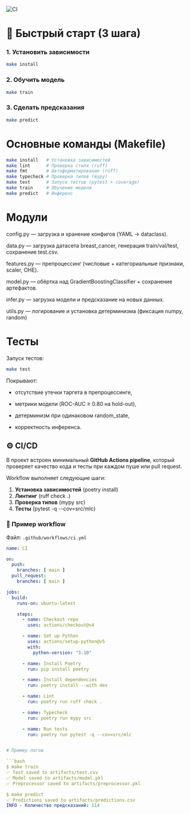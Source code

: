 ![CI](https://github.com/EugenePanfilov/ml-classic-starter/actions/workflows/ci.yml/badge.svg)


# 🚀 Быстрый старт (3 шага)

### 1. Установить зависимости
```bash
make install
```
### 2. Обучить модель
```bash
make train
```
### 3. Сделать предсказания
```bash
make predict
```


# Основные команды (Makefile)
```bash
make install   # Установка зависимостей
make lint      # Проверка стиля (ruff)
make fmt       # Автоформатирование (ruff)
make typecheck # Проверка типов (mypy)
make test      # Запуск тестов (pytest + coverage)
make train     # Обучение модели
make predict   # Инференс
```


# Модули

config.py — загрузка и хранение конфигов (YAML → dataclass).

data.py — загрузка датасета breast_cancer, генерация train/val/test, сохранение test.csv.

features.py — препроцессинг (числовые + категориальные признаки, scaler, OHE).

model.py — обёртка над GradientBoostingClassifier + сохранение артефактов.

infer.py — загрузка модели и предсказание на новых данных.

utils.py — логирование и установка детерминизма (фиксация numpy, random)


# Тесты

Запуск тестов:
```bash
make test
```

Покрывают:

- отсутствие утечки таргета в препроцессинге,

- метрики модели (ROC-AUC ≥ 0.80 на hold-out),

- детерминизм при одинаковом random_state,

- корректность инференса.


## ⚙️ CI/CD

В проект встроен минимальный **GitHub Actions pipeline**, который проверяет качество кода и тесты при каждом пуше или pull request.

Workflow выполняет следующие шаги:

1. **Установка зависимостей** (poetry install)
2. **Линтинг** (ruff check .)
3. **Проверка типов** (mypy src)
4. **Тесты** (pytest -q --cov=src/mlc)

### 🔧 Пример workflow

Файл: `.github/workflows/ci.yml`

```yaml
name: CI

on:
  push:
    branches: [ main ]
  pull_request:
    branches: [ main ]

jobs:
  build:
    runs-on: ubuntu-latest

    steps:
      - name: Checkout repo
        uses: actions/checkout@v4

      - name: Set up Python
        uses: actions/setup-python@v5
        with:
          python-version: "3.10"

      - name: Install Poetry
        run: pip install poetry

      - name: Install dependencies
        run: poetry install --with dev

      - name: Lint
        run: poetry run ruff check .

      - name: Typecheck
        run: poetry run mypy src

      - name: Run tests
        run: poetry run pytest -q --cov=src/mlc


# Пример логов

```bash
$ make train
✅ Test saved to artifacts/test.csv
✅ Model saved to artifacts/model.pkl
✅ Preprocessor saved to artifacts/preprocessor.pkl

$ make predict
✅ Predictions saved to artifacts/predictions.csv
INFO - Количество предсказаний: 114
```
